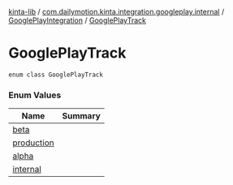 [kinta-lib](../../../index.md) / [com.dailymotion.kinta.integration.googleplay.internal](../../index.md) / [GooglePlayIntegration](../index.md) / [GooglePlayTrack](./index.md)

# GooglePlayTrack

`enum class GooglePlayTrack`

### Enum Values

| Name | Summary |
|---|---|
| [beta](beta.md) |  |
| [production](production.md) |  |
| [alpha](alpha.md) |  |
| [internal](internal.md) |  |
